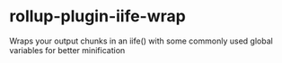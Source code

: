# rollup-plugin-iife-wrap
Wraps your output chunks in an iife() with some commonly used global variables for better minification

